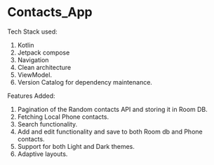 ﻿# Contacts_App

Tech Stack used: 
1. Kotlin
2. Jetpack compose
3. Navigation
4. Clean architecture
5. ViewModel.
6. Version Catalog for dependency maintenance.
   
Features Added:
1. Pagination of the Random contacts API and storing it in Room DB.
2. Fetching Local Phone contacts.
3. Search functionality.
4. Add and edit functionality and save to both Room db and Phone contacts.
5. Support for both Light and Dark themes.
6. Adaptive layouts.
